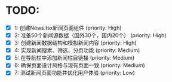 # TODO:

- [x] 1: 创建News.tsx新闻页面组件 (priority: High)
- [x] 2: 准备50个新闻源数据（国外30个，国内20个） (priority: High)
- [x] 3: 创建新闻数据结构和模拟新闻内容 (priority: High)
- [x] 4: 实现新闻搜索、筛选、分页功能 (priority: Medium)
- [x] 5: 在导航栏中添加新闻栏目链接 (priority: Medium)
- [x] 6: 确保页面设计风格与现有页面一致 (priority: Medium)
- [x] 7: 测试新闻页面功能并优化用户体验 (priority: Low)
